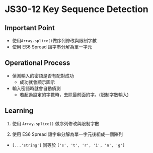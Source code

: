 # JS30-12 Key Sequence Detection

## Important Point
- 使用`Array.splice()`做序列修改與限制字數
- 使用 ES6 Spread 讓字串分解為單一字元

## Operational Process
- 偵測輸入的密語是否有配對成功
  - 成功就會顯示圖示
- 輸入密語時就會自動偵測
  - 若超過設定的字數時，去除最前面的字。(限制字數輸入)

## Learning
1. 使用 `Array.splice()` 做序列修改與限制字數

2. 使用 ES6 Spread 讓字串分解為單一字元後組成一個陣列
  -  `[...'string']` 同等於 `['s', 't', 'r', 'i', 'n', 'g']`
